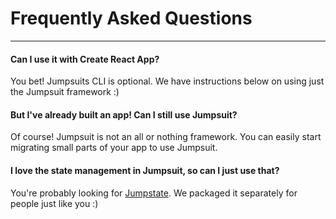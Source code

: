 # Frequently Asked Questions

---

#### Can I use it with Create React App?
You bet! Jumpsuits CLI is optional. We have instructions below on using just the Jumpsuit framework :)

#### But I've already built an app! Can I still use Jumpsuit?
Of course! Jumpsuit is not an all or nothing framework. You can easily start migrating small parts of your app to use Jumpsuit.

#### I love the state management in Jumpsuit, so can I just use that?
You're probably looking for [Jumpstate](https://github.com/jumpsuit/jumpstate).  We packaged it separately for people just like you :)
